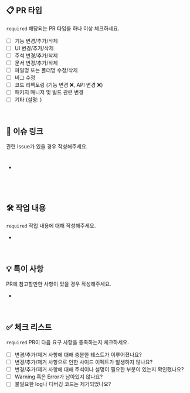## 📋 PR 타입

`required` 해당되는 PR 타입을 하나 이상 체크하세요.

- [ ] 기능 변경/추가/삭제
- [ ] UI 변경/추가/삭제
- [ ] 주석 변경/추가/삭제
- [ ] 문서 변경/추가/삭제
- [ ] 파일명 또는 폴더명 수정/삭제
- [ ] 버그 수정
- [ ] 코드 리팩토링 (기능 변경 ❌, API 변경 ❌)
- [ ] 패키지 매니저 및 빌드 관련 변경
- [ ] 기타 (설명: )

<br/>

## 🔗 이슈 링크

관련 Issue가 있을 경우 작성해주세요.

- #

<br/>

## 🛠️ 작업 내용

`required` 작업 내용에 대해 작성해주세요.

-

<br/>

## 💡 특이 사항

PR에 참고할만한 사항이 있을 경우 작성해주세요.

-

<br/>

## ✅ 체크 리스트

`required` PR이 다음 요구 사항을 충족하는지 체크하세요.

- [ ] 변경/추가/제거 사항에 대해 충분한 테스트가 이루어졌나요?
- [ ] 변경/추가/제거 사항으로 인한 사이드 이펙트가 발생하지 않나요?
- [ ] 변경/추가/제거 사항에 대해 주석이나 설명이 필요한 부분이 있는지 확인했나요?
- [ ] Warning 혹은 Error가 남아있지 않나요?
- [ ] 불필요한 log나 디버깅 코드는 제거되었나요?

<br/>

